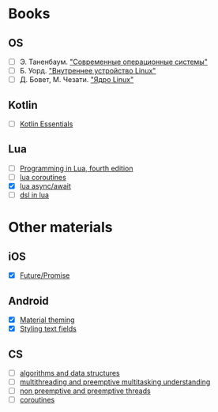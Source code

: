 # Books
## OS
- [ ] Э. Таненбаум. ["Современные операционные системы"](https://www.ozon.ru/product/sovremennye-operatsionnye-sistemy-4-e-izd-1576406615/?asb=Hhl6P7DwwSerVkUSSCba5DYBHTYsB8EHoNkKcMg6DvI%253D&asb2=NgUbH1KANctpG1dHkchf_tMdhIL0mFMVlyCG4FgY1T166S81VeM-cUJ4Pvb0DMf9&avtc=1&avte=4&avts=1727415679&keywords=%D0%AD.+%D0%A2%D0%B0%D0%BD%D0%B5%D0%BD%D0%B1%D0%B0%D1%83%D0%BC.+%22%D0%A1%D0%BE%D0%B2%D1%80%D0%B5%D0%BC%D0%B5%D0%BD%D0%BD%D1%8B%D0%B5+%D0%BE%D0%BF%D0%B5%D1%80%D0%B0%D1%86%D0%B8%D0%BE%D0%BD%D0%BD%D1%8B%D0%B5+%D1%81%D0%B8%D1%81%D1%82%D0%B5%D0%BC%D1%8B%22)
- [ ] Б. Уорд. ["Внутреннее устройство Linux"](https://www.ozon.ru/product/vnutrennee-ustroystvo-linux-817158832/?advert=AL8AF0TkymZiUVfJC-aq5uFy5XpNSFnj0BVJTf_5NhK3sJCpYrsqrRKSfyCKSWDuaJoMNxiu2iDQdpS6EurlVBAVY7u0uNBbhqnOvu830HC9ZiU_At7YGKnyWfB6auDGRzL_F7wJ9_QAkyyuzKKeZBqJIZ5Xf2NqCWy4VHDX-rGv_mO08BQDuXX_A3XmIGRkvNDgIWzHK3jTOOKjS9fIKSNkl1jbwOfcxtEwvDEG6lsZcQ6arM2US9eqzZCHjgIsPAupUsU5v-suo0_1SoC-x3Uodd5KNJxGf787XQle3opnrbj6DHSZz9vifgKn3qAI-kjcUt6I807fvAzJIgfbf6OPNBOhBdp2PNaPvYEoFTfFlzpF8sr2knz-j1aymx3bYlY9TvKUejMJOzNajsnx_RipQH9KXFpdUVV8x2vY&avtc=1&avte=2&avts=1727415722&keywords=%D0%92%D0%BD%D1%83%D1%82%D1%80%D0%B5%D0%BD%D0%BD%D0%B5%D0%B5+%D1%83%D1%81%D1%82%D1%80%D0%BE%D0%B9%D1%81%D1%82%D0%B2%D0%BE+Linux)
- [ ] Д. Бовет, М. Чезати. ["Ядро Linux"](https://www.ozon.ru/product/kniga-matveev-m-d-yadro-linux-sborka-nastroyka-upravlenie-1641950205/?asb=Z6KUdjfvChw%252BnzOE1Z%252FAVQdoZDF6zewZe84MLANiicU%253D&asb2=jfxHtNSqO7vL180KqN05PHZfY_sIa2CABzMf2-fmpj_tXMSmDV2emQgeTNKhWHXs&avtc=1&avte=2&avts=1727514690&keywords=%D0%94.+%D0%91%D0%BE%D0%B2%D0%B5%D1%82,+%D0%9C.+%D0%A7%D0%B5%D0%B7%D0%B0%D1%82%D0%B8.+%22%D0%AF%D0%B4%D1%80%D0%BE+Linux%22)

## Kotlin
- [ ] [Kotlin Essentials](https://kt.academy/book/kotlin_essentials)

## Lua
- [ ] [Programming in Lua, fourth edition](https://www.amazon.com/dp/8590379868)
- [ ] [lua coroutines](https://www.youtube.com/watch?v=G3NKwhWv8x0)
- [x] [lua async/await](https://github.com/ms-jpq/lua-async-await)
- [ ] [dsl in lua](https://leafo.net/guides/dsl-in-lua.html)

# Other materials

## iOS

- [x] [Future/Promise](https://www.swiftbysundell.com/articles/under-the-hood-of-futures-and-promises-in-swift/)

## Android

- [x] [Material theming](https://developer.android.com/codelabs/jetpack-compose-theming#8)
- [x] [Styling text fields](https://www.youtube.com/watch?v=cIK7ILpApGE)

## CS

- [ ] [algorithms and data structures](https://techdevguide.withgoogle.com/paths/data-structures-and-algorithms/)
- [ ] [multithreading and preemptive multitasking understanding](https://www.youtube.com/watch?v=mpDcIKlD6VE)
- [ ] [non preemptive and preemptive threads](https://www.cs.princeton.edu/courses/archive/fall08/cos318/lectures/Lec5-ThreadsImplementation.pdf)
- [ ] [coroutines](https://www.youtube.com/watch?v=8sEe-4tig_A)
